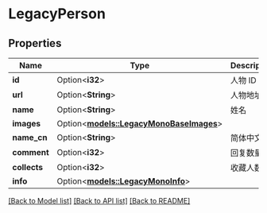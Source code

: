 # LegacyPerson

## Properties

Name | Type | Description | Notes
------------ | ------------- | ------------- | -------------
**id** | Option<**i32**> | 人物 ID | [optional]
**url** | Option<**String**> | 人物地址 | [optional]
**name** | Option<**String**> | 姓名 | [optional]
**images** | Option<[**models::LegacyMonoBaseImages**](Legacy_MonoBase_images.md)> |  | [optional]
**name_cn** | Option<**String**> | 简体中文名 | [optional]
**comment** | Option<**i32**> | 回复数量 | [optional]
**collects** | Option<**i32**> | 收藏人数 | [optional]
**info** | Option<[**models::LegacyMonoInfo**](Legacy_MonoInfo.md)> |  | [optional]

[[Back to Model list]](../README.md#documentation-for-models) [[Back to API list]](../README.md#documentation-for-api-endpoints) [[Back to README]](../README.md)


